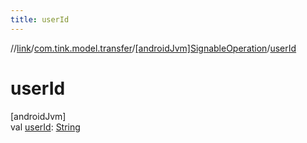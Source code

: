 ```yaml
---
title: userId
---
```

//[link](../../../index.html)/[com.tink.model.transfer](../index.html)/[[androidJvm]SignableOperation](index.html)/[userId](user-id.html)



# userId



[androidJvm]\
val [userId](user-id.html): [String](https://kotlinlang.org/api/latest/jvm/stdlib/kotlin/-string/index.html)




